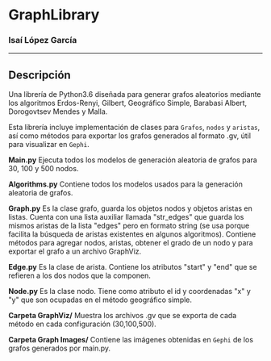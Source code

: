# GraphLibrary

### Isaí López García  
---

## Descripción
Una librería de Python3.6 diseñada para generar grafos aleatorios mediante los algoritmos Erdos-Renyi, Gilbert, Geográfico Simple, Barabasi Albert, Dorogovtsev Mendes y Malla.

Esta librería incluye implementación de clases para `Grafos`, `nodos` y `aristas`, así como métodos para exportar los grafos generados al formato .gv, útil para visualizar en `Gephi`.

**Main.py** Ejecuta todos los modelos de generación aleatoria de grafos para 30, 100 y 500 nodos.


**Algorithms.py** Contiene todos los modelos usados para la generación aleatoria de grafos.


**Graph.py** Es la clase grafo, guarda los objetos nodos y objetos aristas en listas. Cuenta con una lista auxiliar llamada "str_edges" que guarda los mismos aristas de la lista "edges" pero en formato string (se usa porque facilita la búsqueda de aristas existentes en algunos algoritmos). Contiene métodos para agregar nodos, aristas, obtener el grado de un nodo y para exportar el grafo a un archivo GraphViz.


**Edge.py** Es la clase de arista. Contiene los atributos "start" y "end" que se refieren a los dos nodos que la componen.


**Node.py** Es la clase nodo. Tiene como atributo el id y coordenadas "x" y "y" que son ocupadas en el método geográfico simple.


**Carpeta GraphViz/** Muestra los archivos .gv que se exporta de cada método en cada configuración (30,100,500).

**Carpeta Graph Images/** Contiene las imágenes obtenidas en `Gephi` de los grafos generados por main.py.
